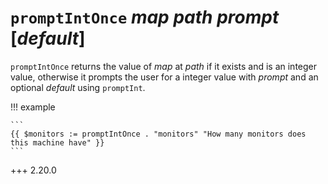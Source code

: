# `promptIntOnce` *map* *path* *prompt* [*default*]

`promptIntOnce` returns the value of *map* at *path* if it exists and is an
integer value, otherwise it prompts the user for a integer value with *prompt*
and an optional *default* using `promptInt`.

!!! example

    ```
    {{ $monitors := promptIntOnce . "monitors" "How many monitors does this machine have" }}
    ```

+++ 2.20.0
